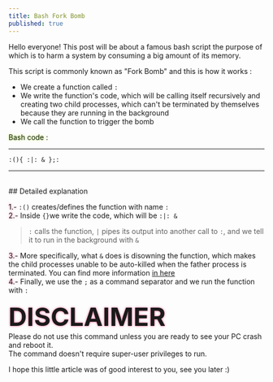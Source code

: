 ```yaml
---
title: Bash Fork Bomb
published: true
---
```


Hello everyone! This post will be about a famous bash script the purpose of which is to harm a system by consuming a big amount of its memory.

This script is commonly known as "Fork Bomb" and this is how it works :

* We create a function called `:`
* We write the function's code, which will be calling itself recursively and creating two child processes, which can't be terminated by themselves because they are running in the background
* We call the function to trigger the bomb


<span class="green"> Bash code : </span>
<br>

***
```
:(){ :|: & };:
```
***
<br>
## Detailed explanation

<span class="pink">1.-</span> `:()` creates/defines the function with name `:`<br>
<span class="pink">2.-</span> Inside `{}`we write the code, which will be `:|: &` 
> `:` calls the function, `|` pipes its output into another call to `:`, and we tell it to run in the background with `&`<br>

<span class="pink">3.-</span> More specifically, what `&` does is disowning the function, which makes the child processes unable to be auto-killed when the father process is terminated. You can find more information [in here](https://datacadamia.com/lang/bash/process/ampersand)<br>
<span class="pink">4.-</span> Finally, we use the `;` as a command separator and we run the function with `:`<br>

<span class="pink" style="font-size:50px"><b> DISCLAIMER </b></span><br>
Please do not use this command unless you are ready to see your PC crash and reboot it.<br>
The command doesn't require super-user privileges to run.<br>

I hope this little article was of good interest to you, see you later :)<br>
<style>
  .border {   
  border-width: 0px;
  border-color: #7FFF00;
  border-style: groove;
  box-shadow: 0px 0px 8px #ADFF2F} 
 .green {
 text-shadow : 0px 0px 4px #ADFF2F }
 .pink {
 text-shadow : 0px 0px 4px #ff6699 }
</style>

